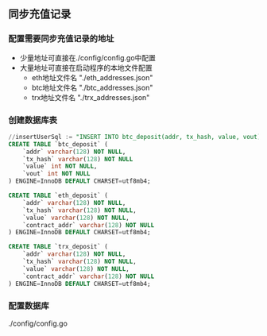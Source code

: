 ## 同步充值记录

### 配置需要同步充值记录的地址

- 少量地址可直接在./config/config.go中配置
- 大量地址可直接在启动程序的本地文件配置
  - eth地址文件名 "./eth_addresses.json"
  - btc地址文件名 "./btc_addresses.json"
  - trx地址文件名 "./trx_addresses.json"
   
### 创建数据库表

```sql
//insertUserSql := "INSERT INTO btc_deposit(addr, tx_hash, value, vout) VALUES(?, ?, ?, ?)"
CREATE TABLE `btc_deposit` (
    `addr` varchar(128) NOT NULL,
    `tx_hash` varchar(128) NOT NULL
    `value` int NOT NULL,
    `vout` int NOT NULL
) ENGINE=InnoDB DEFAULT CHARSET=utf8mb4;

CREATE TABLE `eth_deposit` (
    `addr` varchar(128) NOT NULL,
    `tx_hash` varchar(128) NOT NULL,
    `value` varchar(128) NOT NULL,
    `contract_addr` varchar(128) NOT NULL
) ENGINE=InnoDB DEFAULT CHARSET=utf8mb4;

CREATE TABLE `trx_deposit` (
    `addr` varchar(128) NOT NULL,
    `tx_hash` varchar(128) NOT NULL,
    `value` varchar(128) NOT NULL,
    `contract_addr` varchar(128) NOT NULL
) ENGINE=InnoDB DEFAULT CHARSET=utf8mb4;
```



### 配置数据库

./config/config.go
